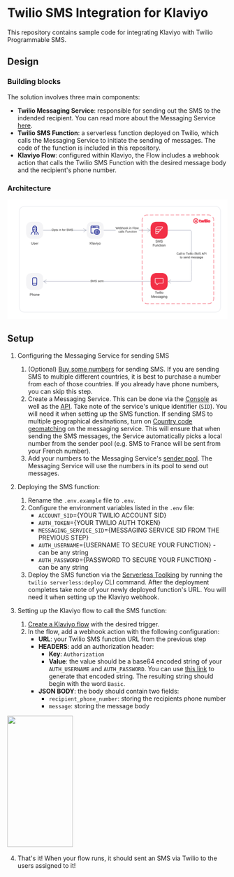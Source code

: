 # Twilio SMS Integration for Klaviyo

This repository contains sample code for integrating Klaviyo with Twilio Programmable SMS.


## Design
### Building blocks

The solution involves three main components:
- **Twilio Messaging Service**: responsible for sending out the SMS to the indended recipient. You can read more about the Messaging Service [here](https://www.twilio.com/docs/messaging/services).
- **Twilio SMS Function**: a serverless function deployed on Twilio, which calls the Messaging Service to initiate the sending of messages. The code of the function is included in this repository.
- **Klaviyo Flow**: configured within Klaviyo, the Flow includes a webhook action that calls the Twilio SMS Function with the desired message body and the recipient's phone number. 


### Architecture
![Architecture Diagram](architecture.png?raw=true)


## Setup

1. Configuring the Messaging Service for sending SMS
   1. (Optional) [Buy some numbers](https://support.twilio.com/hc/en-us/articles/223135247-How-to-Search-for-and-Buy-a-Twilio-Phone-Number-from-Console) for sending SMS. If you are sending SMS to multiple different countries, it is best to purchase a number from each of those countries. If you already have phone numbers, you can skip this step.
   2. Create a Messaging Service. This can be done via the [Console](https://www.twilio.com/console/sms/services) as well as the [API](https://www.twilio.com/docs/messaging/services/api). Take note of the service's unique identifier (`SID`). You will need it when setting up the SMS function. If sending SMS to multiple geographical desitnations, turn on [Country code geomatching](https://www.twilio.com/docs/messaging/services#country-code-geomatch) on the messaging service. This will ensure that when sending the SMS messages, the Service automatically picks a local number from the sender pool (e.g. SMS to France will be sent from your French number). 
   3. Add your numbers to the Messaging Service's [sender pool](https://support.twilio.com/hc/en-us/articles/223181308-Getting-started-with-Messaging-Services). The Messaging Service will use the numbers in its pool to send out messages.

2. Deploying the SMS function: 
   1. Rename the `.env.example` file to `.env`.
   2. Configure the environment variables listed in the `.env` file:
      - `ACCOUNT_SID`={YOUR TWILIO ACCOUNT SID}
      - `AUTH_TOKEN`={YOUR TWILIO AUTH TOKEN}
      - `MESSAGING_SERVICE_SID`={MESSAGING SERVICE SID FROM THE PREVIOUS STEP}
      - `AUTH_USERNAME`={USERNAME TO SECURE YOUR FUNCTION} - can be any string
      - `AUTH_PASSWORD`={PASSWORD TO SECURE YOUR FUNCTION} - can be any string
   3. Deploy the SMS function via the [Serverless Toolking](https://www.twilio.com/docs/labs/serverless-toolkit) by running the `twilio serverless:deploy` CLI command. After the deployment completes take note of your newly deployed function's URL. You will need it when setting up the Klaviyo webhook.

3. Setting up the Klaviyo flow to call the SMS function:
   1. [Create a Klaviyo flow](https://help.klaviyo.com/hc/en-us/articles/115002774932-Getting-started-with-flows) with the desired trigger.
   2. In the flow, add a webhook action with the following configuration:
      - **URL**: your Twilio SMS function URL from the previous step
      - **HEADERS**: add an authorization header:
         - **Key**: `Authorization`
         - **Value**: the value should be a base64 encoded string of your `AUTH_USERNAME` and `AUTH_PASSWORD`. You can use [this link](https://www.debugbear.com/basic-auth-header-generator) to generate that encoded string. The resulting string should begin with the word `Basic`.
      - **JSON BODY**: the body should contain two fields:
         - `recipient_phone_number`: storing the recipients phone number
         - `message`: storing the message body 

<img src="https://raw.githubusercontent.com/slintab/klaviyo-twilio-international-sms/main" width="150" height="300">

4. That's it! When your flow runs, it should sent an SMS via Twilio to the users assigned to it!
